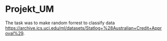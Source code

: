 # Projekt_UM
The task was to make random forrest to classify data https://archive.ics.uci.edu/ml/datasets/Statlog+%28Australian+Credit+Approval%29.
